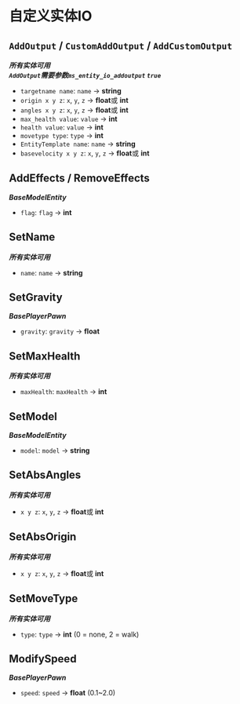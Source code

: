 # 自定义实体IO

## ``AddOutput``  / ``CustomAddOutput`` / ``AddCustomOutput``

***所有实体可用***  
***``AddOutput``需要参数``ms_entity_io_addoutput`` ``true``***

- ``targetname name``: ``name`` -> **string**
- ``origin x y z``:  ``x``, ``y``, ``z`` -> **float**或 **int**
- ``angles x y z``:  ``x``, ``y``, ``z`` -> **float**或 **int**
- ``max_health value``: ``value`` -> **int**
- ``health value``: ``value`` -> **int**
- ``movetype type``: ``type`` -> **int**
- ``EntityTemplate name``: ``name`` -> **string**
- ``basevelocity x y z``: ``x``, ``y``, ``z`` -> **float**或 **int**

## AddEffects / RemoveEffects

***BaseModelEntity***

- ``flag``: ``flag`` -> **int**

## SetName

***所有实体可用***

- ``name``: ``name`` -> **string**

## SetGravity

***BasePlayerPawn***

- ``gravity``: ``gravity`` -> **float**

## SetMaxHealth

***所有实体可用***

- ``maxHealth``: ``maxHealth`` -> **int**

## SetModel

***BaseModelEntity***

- ``model``: ``model`` -> **string**

## SetAbsAngles

***所有实体可用***

- ``x y z``:  ``x``, ``y``, ``z`` -> **float**或 **int**

## SetAbsOrigin

***所有实体可用***

- ``x y z``:  ``x``, ``y``, ``z`` -> **float**或 **int**

## SetMoveType

***所有实体可用***

- ``type``: ``type`` -> **int** (0 = none, 2 = walk)

## ModifySpeed

***BasePlayerPawn***

- ``speed``: ``speed`` -> **float** (0.1~2.0)
